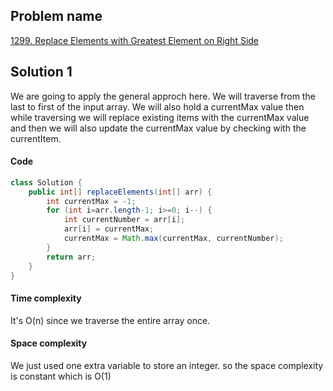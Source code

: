 ## Problem name
[1299. Replace Elements with Greatest Element on Right Side](https://leetcode.com/problems/replace-elements-with-greatest-element-on-right-side/description/)


## Solution 1
We are going to apply the general approch here. We will traverse from the last to first of the input array. We will also hold a currentMax value then while traversing we will replace existing items with the currentMax value and then we will also update the currentMax value by checking with the currentItem.


#### Code
```java
class Solution {
    public int[] replaceElements(int[] arr) {
        int currentMax = -1;
        for (int i=arr.length-1; i>=0; i--) {
            int currentNumber = arr[i];
            arr[i] = currentMax;
            currentMax = Math.max(currentMax, currentNumber);
        }
        return arr;
    }
}
```


#### Time complexity
It's O(n) since we traverse the entire array once.


#### Space complexity
We just used one extra variable to store an integer. so the space complexity is constant which is O(1)